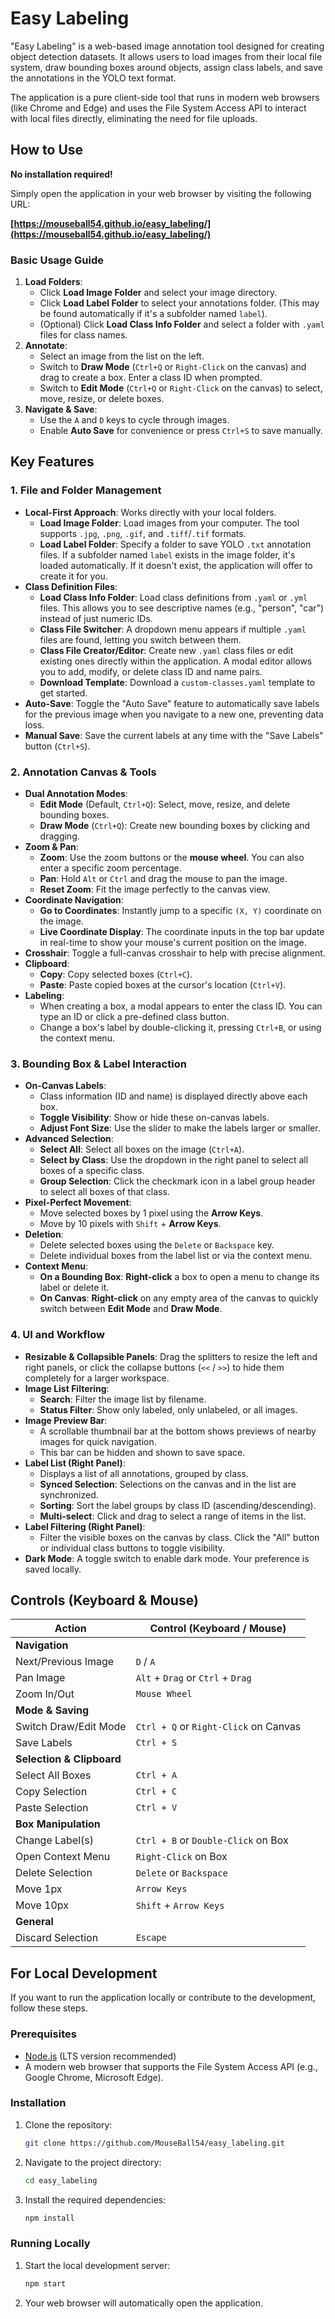 # Easy Labeling

"Easy Labeling" is a web-based image annotation tool designed for creating object detection datasets. It allows users to load images from their local file system, draw bounding boxes around objects, assign class labels, and save the annotations in the YOLO text format.

The application is a pure client-side tool that runs in modern web browsers (like Chrome and Edge) and uses the File System Access API to interact with local files directly, eliminating the need for file uploads.

## How to Use

**No installation required!**

Simply open the application in your web browser by visiting the following URL:

**[https://mouseball54.github.io/easy_labeling/](https://mouseball54.github.io/easy_labeling/)**

### Basic Usage Guide

1.  **Load Folders**:
    -   Click **Load Image Folder** and select your image directory.
    -   Click **Load Label Folder** to select your annotations folder. (This may be found automatically if it's a subfolder named `label`).
    -   (Optional) Click **Load Class Info Folder** and select a folder with `.yaml` files for class names.
2.  **Annotate**:
    -   Select an image from the list on the left.
    -   Switch to **Draw Mode** (`Ctrl+Q` or `Right-Click` on the canvas) and drag to create a box. Enter a class ID when prompted.
    -   Switch to **Edit Mode** (`Ctrl+Q` or `Right-Click` on the canvas) to select, move, resize, or delete boxes.
3.  **Navigate & Save**:
    -   Use the `A` and `D` keys to cycle through images.
    -   Enable **Auto Save** for convenience or press `Ctrl+S` to save manually.

## Key Features

### 1. File and Folder Management

-   **Local-First Approach**: Works directly with your local folders.
    -   **Load Image Folder**: Load images from your computer. The tool supports `.jpg`, `.png`, `.gif`, and `.tiff`/`.tif` formats.
    -   **Load Label Folder**: Specify a folder to save YOLO `.txt` annotation files. If a subfolder named `label` exists in the image folder, it's loaded automatically. If it doesn't exist, the application will offer to create it for you.
-   **Class Definition Files**:
    -   **Load Class Info Folder**: Load class definitions from `.yaml` or `.yml` files. This allows you to see descriptive names (e.g., "person", "car") instead of just numeric IDs.
    -   **Class File Switcher**: A dropdown menu appears if multiple `.yaml` files are found, letting you switch between them.
    -   **Class File Creator/Editor**: Create new `.yaml` class files or edit existing ones directly within the application. A modal editor allows you to add, modify, or delete class ID and name pairs.
    -   **Download Template**: Download a `custom-classes.yaml` template to get started.
-   **Auto-Save**: Toggle the "Auto Save" feature to automatically save labels for the previous image when you navigate to a new one, preventing data loss.
-   **Manual Save**: Save the current labels at any time with the "Save Labels" button (`Ctrl+S`).

### 2. Annotation Canvas & Tools

-   **Dual Annotation Modes**:
    -   **Edit Mode** (Default, `Ctrl+Q`): Select, move, resize, and delete bounding boxes.
    -   **Draw Mode** (`Ctrl+Q`): Create new bounding boxes by clicking and dragging.
-   **Zoom & Pan**:
    -   **Zoom**: Use the zoom buttons or the **mouse wheel**. You can also enter a specific zoom percentage.
    -   **Pan**: Hold `Alt` or `Ctrl` and drag the mouse to pan the image.
    -   **Reset Zoom**: Fit the image perfectly to the canvas view.
-   **Coordinate Navigation**:
    -   **Go to Coordinates**: Instantly jump to a specific `(X, Y)` coordinate on the image.
    -   **Live Coordinate Display**: The coordinate inputs in the top bar update in real-time to show your mouse's current position on the image.
-   **Crosshair**: Toggle a full-canvas crosshair to help with precise alignment.
-   **Clipboard**:
    -   **Copy**: Copy selected boxes (`Ctrl+C`).
    -   **Paste**: Paste copied boxes at the cursor's location (`Ctrl+V`).
-   **Labeling**:
    -   When creating a box, a modal appears to enter the class ID. You can type an ID or click a pre-defined class button.
    -   Change a box's label by double-clicking it, pressing `Ctrl+B`, or using the context menu.

### 3. Bounding Box & Label Interaction

-   **On-Canvas Labels**:
    -   Class information (ID and name) is displayed directly above each box.
    -   **Toggle Visibility**: Show or hide these on-canvas labels.
    -   **Adjust Font Size**: Use the slider to make the labels larger or smaller.
-   **Advanced Selection**:
    -   **Select All**: Select all boxes on the image (`Ctrl+A`).
    -   **Select by Class**: Use the dropdown in the right panel to select all boxes of a specific class.
    -   **Group Selection**: Click the checkmark icon in a label group header to select all boxes of that class.
-   **Pixel-Perfect Movement**:
    -   Move selected boxes by 1 pixel using the **Arrow Keys**.
    -   Move by 10 pixels with `Shift` + **Arrow Keys**.
-   **Deletion**:
    -   Delete selected boxes using the `Delete` or `Backspace` key.
    -   Delete individual boxes from the label list or via the context menu.
-   **Context Menu**: 
    -   **On a Bounding Box**: **Right-click** a box to open a menu to change its label or delete it.
    -   **On Canvas**: **Right-click** on any empty area of the canvas to quickly switch between **Edit Mode** and **Draw Mode**.

### 4. UI and Workflow

-   **Resizable & Collapsible Panels**: Drag the splitters to resize the left and right panels, or click the collapse buttons (`<<` / `>>`) to hide them completely for a larger workspace.
-   **Image List Filtering**:
    -   **Search**: Filter the image list by filename.
    -   **Status Filter**: Show only labeled, only unlabeled, or all images.
-   **Image Preview Bar**:
    -   A scrollable thumbnail bar at the bottom shows previews of nearby images for quick navigation.
    -   This bar can be hidden and shown to save space.
-   **Label List (Right Panel)**:
    -   Displays a list of all annotations, grouped by class.
    -   **Synced Selection**: Selections on the canvas and in the list are synchronized.
    -   **Sorting**: Sort the label groups by class ID (ascending/descending).
    -   **Multi-select**: Click and drag to select a range of items in the list.
-   **Label Filtering (Right Panel)**:
    -   Filter the visible boxes on the canvas by class. Click the "All" button or individual class buttons to toggle visibility.
-   **Dark Mode**: A toggle switch to enable dark mode. Your preference is saved locally.

## Controls (Keyboard & Mouse)

| Action                      | Control (Keyboard / Mouse)     |
| --------------------------- | ------------------------------ |
| **Navigation**              |                                |
| Next/Previous Image         | `D` / `A`                      |
| Pan Image                   | `Alt` + `Drag` or `Ctrl` + `Drag`|
| Zoom In/Out                 | `Mouse Wheel`                  |
| **Mode & Saving**           |                                |
| Switch Draw/Edit Mode       | `Ctrl + Q` or `Right-Click` on Canvas |
| Save Labels                 | `Ctrl + S`                     |
| **Selection & Clipboard**   |                                |
| Select All Boxes            | `Ctrl + A`                     |
| Copy Selection              | `Ctrl + C`                     |
| Paste Selection             | `Ctrl + V`                     |
| **Box Manipulation**        |                                |
| Change Label(s)             | `Ctrl + B` or `Double-Click` on Box |
| Open Context Menu           | `Right-Click` on Box           |
| Delete Selection            | `Delete` or `Backspace`        |
| Move 1px                    | `Arrow Keys`                   |
| Move 10px                   | `Shift` + `Arrow Keys`         |
| **General**                 |                                |
| Discard Selection           | `Escape`                       |

## For Local Development

If you want to run the application locally or contribute to the development, follow these steps.

### Prerequisites

-   [Node.js](https://nodejs.org/) (LTS version recommended)
-   A modern web browser that supports the File System Access API (e.g., Google Chrome, Microsoft Edge).

### Installation

1.  Clone the repository:
    ```bash
    git clone https://github.com/MouseBall54/easy_labeling.git
    ```
2.  Navigate to the project directory:
    ```bash
    cd easy_labeling
    ```
3.  Install the required dependencies:
    ```bash
    npm install
    ```

### Running Locally

1.  Start the local development server:
    ```bash
    npm start
    ```
2.  Your web browser will automatically open the application.
